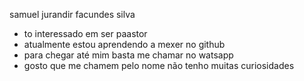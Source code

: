 samuel jurandir facundes silva
-    to interessado em ser paastor
-    atualmente estou aprendendo a mexer no github
-    para chegar até mim basta me chamar no watsapp
-    gosto que me chamem pelo nome 
     não tenho muitas curiosidades 
<!---
samueljurandir/samueljurandir is a ✨ special ✨ repository because its `README.md` (this file) appears on your GitHub profile.
You can click the Preview link to take a look at your changes.
--->
